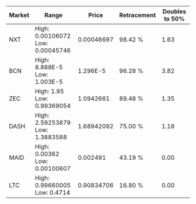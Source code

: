| Market | Range | Price| Retracement | Doubles to 50% |
| --- | --- | --- | --- | --- |
| NXT | High: 0.00106072<br />Low: 0.00045746 | 0.00046697 | 98.42 % | 1.63 |
| BCN | High: 8.888E-5<br />Low: 1.003E-5 | 1.296E-5 | 96.28 % | 3.82 |
| ZEC | High: 1.95<br />Low: 0.99369054 | 1.0942661 | 89.48 % | 1.35 |
| DASH | High: 2.59253879<br />Low: 1.3883588 | 1.68942092 | 75.00 % | 1.18 |
| MAID | High: 0.00362<br />Low: 0.00100607 | 0.002491 | 43.19 % | 0.00 |
| LTC | High: 0.99660005<br />Low: 0.4714 | 0.90834706 | 16.80 % | 0.00 |
